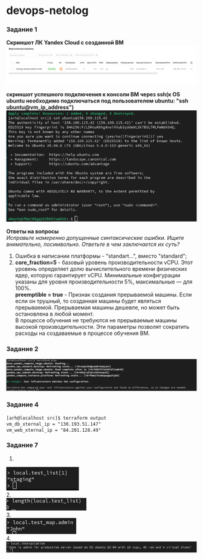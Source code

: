 # devops-netolog  
### **Задание 1**  
**Cкриншот ЛК Yandex Cloud с созданной ВМ**  
![Alt text](image.png)  

**скриншот успешного подключения к консоли ВМ через ssh(к OS ubuntu необходимо подключаться под пользователем ubuntu: "ssh ubuntu@vm_ip_address")**  
![Alt text](image-1.png)  

**Ответы на вопросы**   
*Исправьте намеренно допущенные синтаксические ошибки. Ищите внимательно, посимвольно. Ответьте в чем заключается их суть?*  
1. Ошибка в написании платформы - "standart...", вместо  "standard";
2. **core_fraction=5** - базовый уровень производительности vCPU.  Этот уровень определяет   долю вычислительного времени физических ядер, которую гарантирует vCPU. Минимальные конфигурации указаны для уровня производительности 5%, максимальные — для 100%.  
**preemptible = true** - Признак создания прерываемой машины. Если если он трушный, то созданная машины будет являться прерываемой. Прерываемая машины дешевле, но может быть остановлена в любой момент.  
В процессе обучения не требуются не прерываемые машины высокой производительности. Эти параметры позволят сократить расходы на создаваемые в процессе обучения ВМ. 

### **Задание 2**  

![Alt text](image-2.png)  

### **Задание 4**  
```
[arh@localhost src]$ terraform output
vm_db_xternal_ip = "130.193.51.147"
vm_web_xternal_ip = "84.201.128.49"
```
### **Задание 7**
  1.  
![Alt text](<Снимок экрана от 2023-08-04 01-15-45.png>)  
  2.  
![Alt text](<Снимок экрана от 2023-08-04 01-16-40.png>)  
  3.  
![Alt text](<Снимок экрана от 2023-08-04 01-17-41.png>)  
  4.  
![Alt text](<Снимок экрана от 2023-08-04 01-39-01.png>)  
